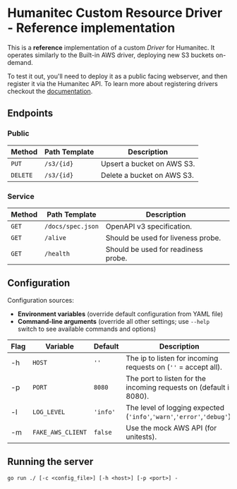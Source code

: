 # Humanitec Custom Resource Driver - Reference implementation

This is a **reference** implementation of a custom *Driver* for Humanitec.
It operates similarly to the Built-in AWS driver, deploying new S3 buckets on-demand.

To test it out, you'll need to deploy it as a public facing webserver, and then register it via the Humanitec API.
To learn more about registering drivers checkout the [documentation](https://docs.humanitec.com/integrations/create-own-resource-driver).


## Endpoints

### Public

| Method   | Path Template | Description                |
|----------|---------------|----------------------------|
| `PUT`    | `/s3/{id}`    | Upsert a bucket on AWS S3. |
| `DELETE` | `/s3/{id}`    | Delete a bucket on AWS S3. |


### Service

| Method | Path Template     | Description                         |
|--------|-------------------|-------------------------------------|
| `GET`  | `/docs/spec.json` | OpenAPI v3 specification.           |
| `GET`  | `/alive`          | Should be used for liveness probe.  |
| `GET`  | `/health`         | Should be used for readiness probe. |


## Configuration

Configuration sources:
* **Environment variables** (override default configuration from YAML file)
* **Command-line arguments** (override all other settings; use `--help` switch to see available commands and options)

| Flag | Variable          | Default  | Description                                                            |
|------|-------------------|----------|------------------------------------------------------------------------|
| -h   | `HOST`            | `''`     | The ip to listen for incoming requests on (`''` = accept all).         |
| -p   | `PORT`            | `8080`   | The port to listen for the incoming requests on (default is 8080).     |
| -l   | `LOG_LEVEL`       | `'info'` | The level of logging expected (`'info'`,`'warn'`,`'error'`,`'debug'`). |
| -m   | `FAKE_AWS_CLIENT` | `false`  | Use the mock AWS API (for unitests).                                   |



## Running the server

```go run ./ [-c <config_file>] [-h <host>] [-p <port>] -```

